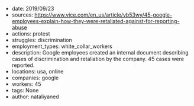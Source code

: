 - date: 2019/09/23
- sources: https://www.vice.com/en_us/article/vb53wy/45-google-employees-explain-how-they-were-retaliated-against-for-reporting-abuse
- actions: protest
- struggles: discrimination
- employment_types: white_collar_workers
- description: Google employees created an internal document describing cases of discrimination and retaliation by the company. 45 cases were reported.
- locations: usa, online
- companies: google
- workers: 45
- tags: None
- author: nataliyaned
